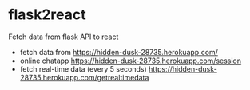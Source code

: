 # flask2react
Fetch data from flask API to react

- fetch data from https://hidden-dusk-28735.herokuapp.com/
- online chatapp https://hidden-dusk-28735.herokuapp.com/session
- fetch real-time data (every 5 seconds) https://hidden-dusk-28735.herokuapp.com/getrealtimedata

